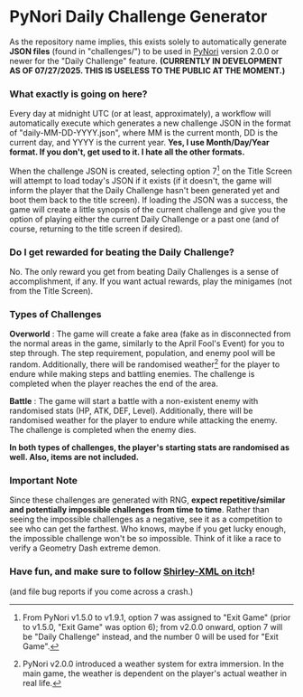# PyNori Daily Challenge Generator
As the repository name implies, this exists solely to automatically generate **JSON files** (found in "challenges/") to be used in [PyNori](https://shirley-xml.itch.io/pynori) version 2.0.0 or newer for the "Daily Challenge" feature. **(CURRENTLY IN DEVELOPMENT AS OF 07/27/2025. THIS IS USELESS TO THE PUBLIC AT THE MOMENT.)**

### What exactly is going on here?
Every day at midnight UTC (or at least, approximately), a workflow will automatically execute which generates a new challenge JSON in the format of "daily-MM-DD-YYYY.json", where MM is the current month, DD is the current day, and YYYY is the current year.
**Yes, I use Month/Day/Year format. If you don't, get used to it. I hate all the other formats.**

When the challenge JSON is created, selecting option 7[^1] on the Title Screen will attempt to load today's JSON if it exists (if it doesn't, the game will inform the player that the Daily Challenge hasn't been generated yet and boot them back to the title screen).
If loading the JSON was a success, the game will create a little synopsis of the current challenge and give you the option of playing either the current Daily Challenge or a past one (and of course, returning to the title screen if desired).

### Do I get rewarded for beating the Daily Challenge?
No. The only reward you get from beating Daily Challenges is a sense of accomplishment, if any. If you want actual rewards, play the minigames (not from the Title Screen).

### Types of Challenges
**Overworld**
: The game will create a fake area (fake as in disconnected from the normal areas in the game, similarly to the April Fool's Event) for you to step through. The step requirement, population, and enemy pool will be random. Additionally, there will be randomised weather[^2] for the player to endure while making steps and battling enemies. The challenge is completed when the player reaches the end of the area.

**Battle**
: The game will start a battle with a non-existent enemy with randomised stats (HP, ATK, DEF, Level). Additionally, there will be randomised weather for the player to endure while attacking the enemy. The challenge is completed when the enemy dies.

**In both types of challenges, the player's starting stats are randomised as well. Also, items are not included.**

### Important Note
Since these challenges are generated with RNG, **expect repetitive/similar and potentially impossible challenges from time to time**. Rather than seeing the impossible challenges as a negative, see it as a competition to see who can get the farthest. Who knows, maybe if you get lucky enough, the impossible challenge won't be so impossible. Think of it like a race to verify a Geometry Dash extreme demon.

### Have fun, and make sure to follow [Shirley-XML on itch](https://shirley-xml.itch.io/)!
(and file bug reports if you come across a crash.)

[^1]: From PyNori v1.5.0 to v1.9.1, option 7 was assigned to "Exit Game" (prior to v1.5.0, "Exit Game" was option 6); from v2.0.0 onward, option 7 will be "Daily Challenge" instead, and the number 0 will be used for "Exit Game".
[^2]: PyNori v2.0.0 introduced a weather system for extra immersion. In the main game, the weather is dependent on the player's actual weather in real life.
